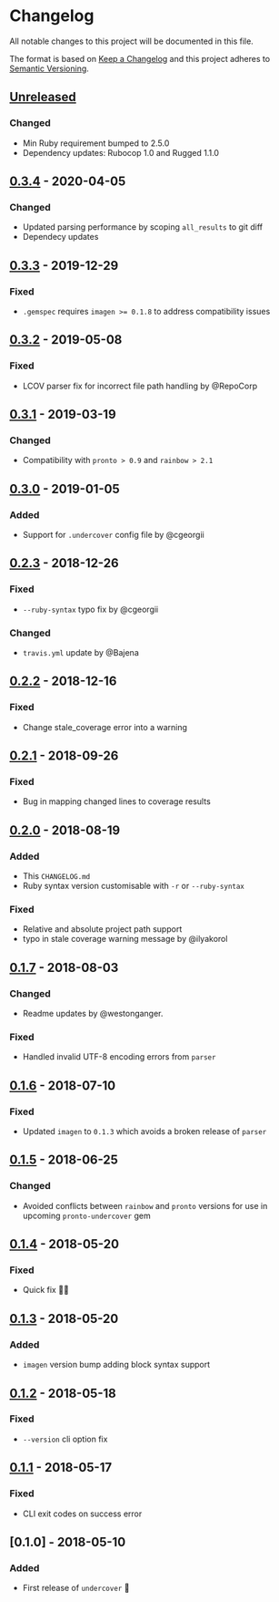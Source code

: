 # Changelog
All notable changes to this project will be documented in this file.

The format is based on [Keep a Changelog](http://keepachangelog.com/en/1.0.0/)
and this project adheres to [Semantic Versioning](http://semver.org/spec/v2.0.0.html).

## [Unreleased]
### Changed
- Min Ruby requirement bumped to 2.5.0
- Dependency updates: Rubocop 1.0 and Rugged 1.1.0


## [0.3.4] - 2020-04-05
### Changed
- Updated parsing performance by scoping `all_results` to git diff
- Dependecy updates

## [0.3.3] - 2019-12-29
### Fixed
- `.gemspec` requires `imagen >= 0.1.8` to address compatibility issues

## [0.3.2] - 2019-05-08
### Fixed
- LCOV parser fix for incorrect file path handling by @RepoCorp

## [0.3.1] - 2019-03-19
### Changed
- Compatibility with `pronto > 0.9` and `rainbow > 2.1`

## [0.3.0] - 2019-01-05
### Added
- Support for `.undercover` config file by @cgeorgii

## [0.2.3] - 2018-12-26
### Fixed
- `--ruby-syntax` typo fix by @cgeorgii

### Changed
- `travis.yml` update by @Bajena

## [0.2.2] - 2018-12-16
### Fixed
- Change stale_coverage error into a warning

## [0.2.1] - 2018-09-26
### Fixed
- Bug in mapping changed lines to coverage results

## [0.2.0] - 2018-08-19
### Added
- This `CHANGELOG.md`
- Ruby syntax version customisable with `-r` or `--ruby-syntax`

### Fixed
- Relative and absolute project path support
- typo in stale coverage warning message by @ilyakorol

## [0.1.7] - 2018-08-03
### Changed
- Readme updates by @westonganger.

### Fixed
- Handled invalid UTF-8 encoding errors from `parser`

## [0.1.6] - 2018-07-10
### Fixed
- Updated `imagen` to `0.1.3` which avoids a broken release of `parser`

## [0.1.5] - 2018-06-25
### Changed
- Avoided conflicts between `rainbow` and `pronto` versions for use in upcoming `pronto-undercover` gem

## [0.1.4] - 2018-05-20
### Fixed
- Quick fix 🤷‍♂️

## [0.1.3] - 2018-05-20
### Added
- `imagen` version bump adding block syntax support

## [0.1.2] - 2018-05-18
### Fixed
- `--version` cli option fix

## [0.1.1] - 2018-05-17
### Fixed
- CLI exit codes on success error

## [0.1.0] - 2018-05-10
### Added
- First release of `undercover` 🎉

[Unreleased]: https://github.com/grodowski/undercover/compare/v0.3.4...HEAD
[0.3.4]: https://github.com/grodowski/undercover/compare/v0.3.3...v0.3.4
[0.3.3]: https://github.com/grodowski/undercover/compare/v0.3.2...v0.3.3
[0.3.2]: https://github.com/grodowski/undercover/compare/v0.3.1...v0.3.2
[0.3.1]: https://github.com/grodowski/undercover/compare/v0.3.0...v0.3.1
[0.3.0]: https://github.com/grodowski/undercover/compare/v0.2.3...v0.3.0
[0.2.3]: https://github.com/grodowski/undercover/compare/v0.2.2...v0.2.3
[0.2.2]: https://github.com/grodowski/undercover/compare/v0.2.1...v0.2.2
[0.2.1]: https://github.com/grodowski/undercover/compare/v0.2.0...v0.2.1
[0.2.0]: https://github.com/grodowski/undercover/compare/v0.1.7...v0.2.0
[0.1.7]: https://github.com/grodowski/undercover/compare/v0.1.6...v0.1.7
[0.1.6]: https://github.com/grodowski/undercover/compare/v0.1.5...v0.1.6
[0.1.5]: https://github.com/grodowski/undercover/compare/v0.1.4...v0.1.5
[0.1.4]: https://github.com/grodowski/undercover/compare/v0.1.3...v0.1.4
[0.1.3]: https://github.com/grodowski/undercover/compare/v0.1.2...v0.1.3
[0.1.2]: https://github.com/grodowski/undercover/compare/v0.1.1...v0.1.2
[0.1.1]: https://github.com/grodowski/undercover/compare/v0.1.0...v0.1.1
